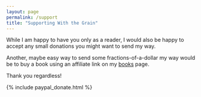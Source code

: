 ```yaml
---
layout: page
permalink: /support
title: "Supporting With the Grain"
---
```


While I am happy to have you only as a reader, I would also be happy to accept any small donations you might want to send my way.

Another, maybe easy way to send some fractions-of-a-dollar my way would be to buy a book using an affiliate link on my [books](https://with.thegra.in/books) page.

Thank you regardless!

{% include paypal_donate.html %}